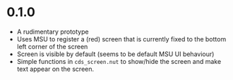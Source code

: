 # 0.1.0
- A rudimentary prototype
- Uses MSU to register a (red) screen that is currently fixed to the bottom left corner of the screen
- Screen is visible by default (seems to be default MSU UI behaviour)
- Simple functions in `cds_screen.nut` to show/hide the screen and make text appear on the screen.